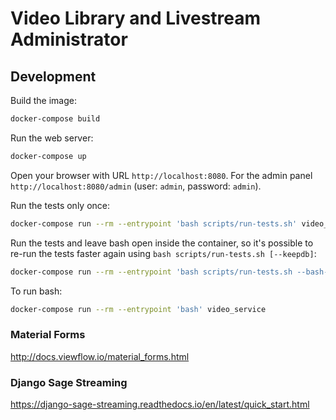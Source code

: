 # Video Library and Livestream Administrator

## Development

Build the image:

```bash
docker-compose build
```

Run the web server:

```bash
docker-compose up
```

Open your browser with URL `http://localhost:8080`.
For the admin panel `http://localhost:8080/admin`
(user: `admin`, password: `admin`).

Run the tests only once:

```bash
docker-compose run --rm --entrypoint 'bash scripts/run-tests.sh' video_service
```

Run the tests and leave bash open inside the container, so it's possible to
re-run the tests faster again using `bash scripts/run-tests.sh [--keepdb]`:

```bash
docker-compose run --rm --entrypoint 'bash scripts/run-tests.sh --bash-on-finish' video_service
```

To run bash:

```bash
docker-compose run --rm --entrypoint 'bash' video_service
```

### Material Forms
http://docs.viewflow.io/material_forms.html

### Django Sage Streaming
https://django-sage-streaming.readthedocs.io/en/latest/quick_start.html
